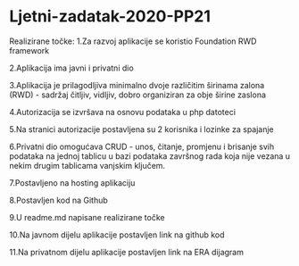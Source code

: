 # Ljetni-zadatak-2020-PP21

Realizirane točke:
1.Za razvoj aplikacije se koristio Foundation RWD framework

2.Aplikacija ima javni i privatni dio

3.Aplikacija je prilagodljiva minimalno dvoje različitim širinama zalona (RWD) - sadržaj čitljiv, vidljiv, dobro organiziran za obje širine zaslona

4.Autorizacija se izvršava na osnovu podataka u php datoteci

5.Na stranici autorizacije postavljena su 2 korisnika i lozinke za spajanje

6.Privatni dio omogućava CRUD - unos, čitanje, promjenu i brisanje svih podataka na jednoj tablicu u bazi podataka završnog rada koja nije vezana u nekim drugim tablicama vanjskim ključem.

7.Postavljeno na hosting aplikaciju

8.Postavljen kod na Github

9.U readme.md napisane realizirane točke

10.Na javnom dijelu aplikacije postavljen link na github kod

11.Na privatnom dijelu aplikacije postavljen link na ERA dijagram

